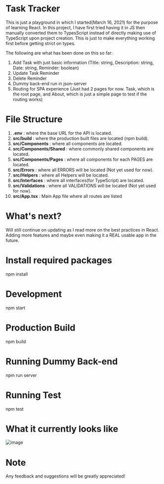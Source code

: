 # Task Tracker
This is just a playground in which I started(March 16, 2021) for the purpose of learning React.
In this project, I have first tried having it in JS then manually converted them to TypesScript instead of directly making use of TypeScript upon project creation. This is just to make everything working first before getting strict on types.

The following are what has been done on this so far:
1. Add Task with just basic information (Title: string, Description: string, Date: string, Reminder: boolean)
2. Update Task Reminder
3. Delete Reminder
4. Dummy back-end run in json-server
5. Routing for SPA experience (Just had 2 pages for now. Task, which is the root page, and About, which is just a simple page to test if the routing works)

# File Structure
1. **.env** : where the base URL for the API is located.
2. **src/build** : where the production built files are located (npm build).
3. **src/Components** : where all components are located.
4. **src/Components/Shared** : where commonly shared components are located.
5. **src/Components/Pages** : where all components for each PAGES are located.
6. **src/Errors** : where all ERRORS will be located (Not yet used for now).
7. **src/Helpers** : where all Helpers will be located.
8. **src/Interfaces** : where all interfaces(for TypeScript) are located.
11. **src/Validations** : where all VALIDATIONS will be located (Not yet used for now).
12. **src/App.tsx** : Main App file where all routes are listed

# What's next?
Will still continue on updating as I read more on the best practices in React. Adding more features and maybe even making it a REAL usable app in the future.

# Install required packages
npm install

# Development
npm start

# Production Build
npm build

# Running Dummy Back-end
npm run server

# Running Test
npm test

# What it currently looks like
![image](https://user-images.githubusercontent.com/64432607/111311012-f275a500-861a-11eb-84cf-b75c584d1be5.png)

# Note
Any feedback and suggestions will be greatly appreciated!
